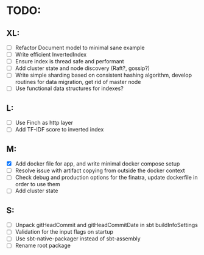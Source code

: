 TODO:
====

XL:
---

 - [ ] Refactor Document model to minimal sane example
 - [ ] Write efficient InvertedIndex
 - [ ] Ensure index is thread safe and performant
 - [ ] Add cluster state and node discovery (Raft?, gossip?)
 - [ ] Write simple sharding based on consistent hashing algorithm, develop routines for data migration, 
       get rid of master node
 - [ ] Use functional data structures for indexes?

L:
---

 - [ ] Use Finch as http layer
 - [ ] Add TF-IDF score to inverted index
    
M:
---
 - [x] Add docker file for app, and write minimal docker compose setup
 - [ ] Resolve issue with artifact copying from outside the docker context
 - [ ] Check debug and production options for the finatra, update dockerfile in order to use them
 - [ ] Add cluster state 
 
S:
---
 - [ ] Unpack gitHeadCommit and gitHeadCommitDate in sbt buildInfoSettings
 - [ ] Validation for the input flags on startup
 - [ ] Use sbt-native-packager instead of sbt-assembly
 - [ ] Rename root package